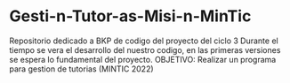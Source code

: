 # Gesti-n-Tutor-as-Misi-n-MinTic
Repositorio dedicado a BKP de codigo del proyecto del ciclo 3
Durante el tiempo se vera el desarrollo del nuestro codigo, en las primeras versiones se espera lo fundamental del proyecto.
OBJETIVO: Realizar un programa para gestion de tutorias (MINTIC 2022)
